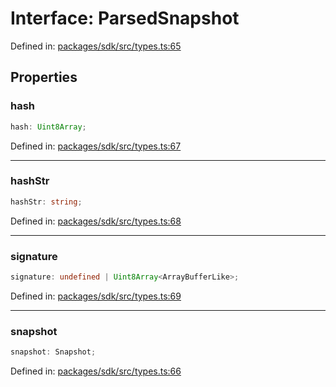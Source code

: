 # Interface: ParsedSnapshot

Defined in: [packages/sdk/src/types.ts:65](https://github.com/towns-protocol/towns/blob/0db1fd0ac7258e8db8cedfb6183e8eade8284fa1/packages/sdk/src/types.ts#L65)

## Properties

### hash

```ts
hash: Uint8Array;
```

Defined in: [packages/sdk/src/types.ts:67](https://github.com/towns-protocol/towns/blob/0db1fd0ac7258e8db8cedfb6183e8eade8284fa1/packages/sdk/src/types.ts#L67)

***

### hashStr

```ts
hashStr: string;
```

Defined in: [packages/sdk/src/types.ts:68](https://github.com/towns-protocol/towns/blob/0db1fd0ac7258e8db8cedfb6183e8eade8284fa1/packages/sdk/src/types.ts#L68)

***

### signature

```ts
signature: undefined | Uint8Array<ArrayBufferLike>;
```

Defined in: [packages/sdk/src/types.ts:69](https://github.com/towns-protocol/towns/blob/0db1fd0ac7258e8db8cedfb6183e8eade8284fa1/packages/sdk/src/types.ts#L69)

***

### snapshot

```ts
snapshot: Snapshot;
```

Defined in: [packages/sdk/src/types.ts:66](https://github.com/towns-protocol/towns/blob/0db1fd0ac7258e8db8cedfb6183e8eade8284fa1/packages/sdk/src/types.ts#L66)
